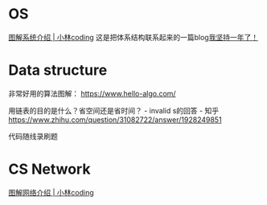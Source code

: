 
# OS


[图解系统介绍 | 小林coding](https://xiaolincoding.com/os/)
这是把体系结构联系起来的一篇blog[我坚持一年了！](https://mp.weixin.qq.com/s/X6csZtQhR42qnJWIe0vwVQ)


# Data structure
非常好用的算法图解：
https://www.hello-algo.com/

用链表的目的是什么？省空间还是省时间？ - invalid s的回答 - 知乎
https://www.zhihu.com/question/31082722/answer/1928249851


代码随线录刷题


# CS  Network

[图解网络介绍 | 小林coding](https://xiaolincoding.com/network/)